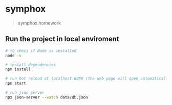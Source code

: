 # symphox

> symphox homework

## Run the project in local enviroment

``` bash
# to checj if Node is installed
node -v

# install dependencies
npm install

# run hot reload at localhost:8080 (the web page will open automatically)
npm start

# run json server
npx json-server --watch data/db.json
```

